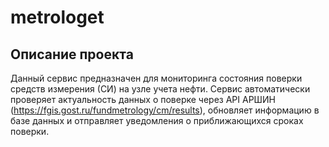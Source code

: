 # metrologet

## Описание проекта
Данный сервис предназначен для мониторинга состояния поверки средств измерения (СИ) на узле учета нефти. Сервис автоматически проверяет актуальность данных о поверке через API АРШИН (https://fgis.gost.ru/fundmetrology/cm/results), обновляет информацию в базе данных и отправляет уведомления о приближающихся сроках поверки.
